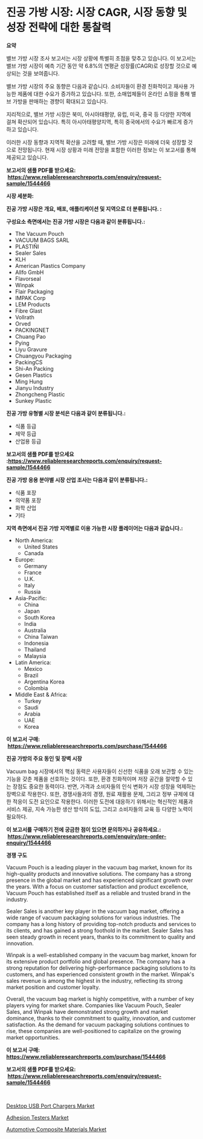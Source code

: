 <p><h1>진공 가방 시장: 시장 CAGR, 시장 동향 및 성장 전략에 대한 통찰력</h1></p><p><strong>요약</strong></p>
<p><p>밸브 가방 시장 조사 보고서는 시장 상황에 특별히 초점을 맞추고 있습니다. 이 보고서는 밸브 가방 시장이 예측 기간 동안 약 6.8%의 연평균 성장률(CAGR)로 성장할 것으로 예상되는 것을 보여줍니다.</p><p>밸브 가방 시장의 주요 동향은 다음과 같습니다. 소비자들이 환경 친화적이고 재사용 가능한 제품에 대한 수요가 증가하고 있습니다. 또한, 소매업체들이 온라인 쇼핑을 통해 밸브 가방을 판매하는 경향이 확대되고 있습니다.</p><p>지리적으로, 밸브 가방 시장은 북미, 아시아태평양, 유럽, 미국, 중국 등 다양한 지역에 걸쳐 확산되어 있습니다. 특히 아시아태평양지역, 특히 중국에서의 수요가 빠르게 증가하고 있습니다.</p><p>이러한 시장 동향과 지역적 확산을 고려할 때, 밸브 가방 시장은 미래에 더욱 성장할 것으로 전망됩니다. 현재 시장 상황과 미래 전망을 포함한 이러한 정보는 이 보고서를 통해 제공되고 있습니다.</p></p>
<p><strong>보고서의 샘플 PDF를 받으세요: &nbsp;<a href="https://www.reliableresearchreports.com/enquiry/request-sample/1544466">https://www.reliableresearchreports.com/enquiry/request-sample/1544466</a></strong></p>
<p><strong>시장 세분화:</strong></p>
<p><strong> 진공 가방 시장은 개요, 배포, 애플리케이션 및 지역으로 더 분류됩니다. :</strong></p>
<p><strong>구성요소 측면에서는 진공 가방 시장은 다음과 같이 분류됩니다.:</strong></p>
<p><ul><li>The Vacuum Pouch</li><li>VACUUM BAGS SARL</li><li>PLASTIÑI</li><li>Sealer Sales</li><li>KLH</li><li>American Plastics Company</li><li>Allfo GmbH</li><li>Flavorseal</li><li>Winpak</li><li>Flair Packaging</li><li>IMPAK Corp</li><li>LEM Products</li><li>Fibre Glast</li><li>Vollrath</li><li>Orved</li><li>PACKINGNET</li><li>Chuang Pao</li><li>Pying</li><li>Liyu Gravure</li><li>Chuangyou Packaging</li><li>PackingCS</li><li>Shi-An Packing</li><li>Gesen Plastics</li><li>Ming Hung</li><li>Jianyu Industry</li><li>Zhongcheng Plastic</li><li>Sunkey Plastic</li></ul></p>
<p><strong> 진공 가방 유형별 시장 분석은 다음과 같이 분류됩니다.:</strong></p>
<p><ul><li>식품 등급</li><li>제약 등급</li><li>산업용 등급</li></ul></p>
<p><strong>보고서의 샘플 PDF를 받으세요 :<a href="https://www.reliableresearchreports.com/enquiry/request-sample/1544466">https://www.reliableresearchreports.com/enquiry/request-sample/1544466</a></strong></p>
<p><strong> 진공 가방 응용 분야별 시장 산업 조사는 다음과 같이 분류됩니다.:</strong></p>
<p><ul><li>식품 포장</li><li>의약품 포장</li><li>화학 산업</li><li>기타</li></ul></p>
<p><strong>지역 측면에서 진공 가방 지역별로 이용 가능한 시장 플레이어는 다음과 같습니다.:</strong></p>
<p><ul>
    <li>
        North America:
        <ul>
            <li>United States</li>
            <li>Canada</li>
        </ul>
    </li>
    <li>
        Europe:
        <ul>
            <li>Germany</li>
            <li>France</li>
            <li>U.K.</li>
            <li>Italy</li>
            <li>Russia</li>
        </ul>
    </li>
    <li>
        Asia-Pacific:
        <ul>
            <li>China</li>
            <li>Japan</li>
            <li>South Korea</li>
            <li>India</li>
            <li>Australia</li>
            <li>China Taiwan</li>
            <li>Indonesia</li>
            <li>Thailand</li>
            <li>Malaysia</li>
        </ul>
    </li>
    <li>
        Latin America:
        <ul>
            <li>Mexico</li>
            <li>Brazil</li>
            <li>Argentina Korea</li>
            <li>Colombia</li>
        </ul>
    </li>
    <li>
        Middle East & Africa:
        <ul>
            <li>Turkey</li>
            <li>Saudi</li>
            <li>Arabia</li>
            <li>UAE</li>
            <li>Korea</li>
        </ul>
    </li>
    </ul></p>
<p><strong>이 보고서 구매: &nbsp;<a href="https://www.reliableresearchreports.com/purchase/1544466">https://www.reliableresearchreports.com/purchase/1544466</a></strong></p>
<p><strong>진공 가방의 주요 동인 및 장벽 시장</strong></p>
<p><p>Vacuum bag 시장에서의 핵심 동력은 사용자들이 신선한 식품을 오래 보관할 수 있는 기능을 갖춘 제품을 선호하는 것이다. 또한, 환경 친화적이며 저장 공간을 절약할 수 있는 장점도 중요한 동력이다. 반면, 가격과 소비자들의 인식 변화가 시장 성장을 억제하는 장벽으로 작용한다. 또한, 경쟁사들과의 경쟁, 원료 재활용 문제, 그리고 정부 규제에 대한 적응이 도전 요인으로 작용한다. 이러한 도전에 대응하기 위해서는 혁신적인 제품과 서비스 제공, 지속 가능한 생산 방식의 도입, 그리고 소비자들의 교육 등 다양한 노력이 필요하다.</p></p>
<p><strong>이 보고서를 구매하기 전에 궁금한 점이 있으면 문의하거나 공유하세요.: &nbsp;<a href="https://www.reliableresearchreports.com/enquiry/pre-order-enquiry/1544466">https://www.reliableresearchreports.com/enquiry/pre-order-enquiry/1544466</a></strong></p>
<p><strong>경쟁 구도</strong></p>
<p><p>Vacuum Pouch is a leading player in the vacuum bag market, known for its high-quality products and innovative solutions. The company has a strong presence in the global market and has experienced significant growth over the years. With a focus on customer satisfaction and product excellence, Vacuum Pouch has established itself as a reliable and trusted brand in the industry.</p><p>Sealer Sales is another key player in the vacuum bag market, offering a wide range of vacuum packaging solutions for various industries. The company has a long history of providing top-notch products and services to its clients, and has gained a strong foothold in the market. Sealer Sales has seen steady growth in recent years, thanks to its commitment to quality and innovation.</p><p>Winpak is a well-established company in the vacuum bag market, known for its extensive product portfolio and global presence. The company has a strong reputation for delivering high-performance packaging solutions to its customers, and has experienced consistent growth in the market. Winpak's sales revenue is among the highest in the industry, reflecting its strong market position and customer loyalty.</p><p>Overall, the vacuum bag market is highly competitive, with a number of key players vying for market share. Companies like Vacuum Pouch, Sealer Sales, and Winpak have demonstrated strong growth and market dominance, thanks to their commitment to quality, innovation, and customer satisfaction. As the demand for vacuum packaging solutions continues to rise, these companies are well-positioned to capitalize on the growing market opportunities.</p></p>
<p><strong>이 보고서 구매: &nbsp; <a href="https://www.reliableresearchreports.com/purchase/1544466">https://www.reliableresearchreports.com/purchase/1544466</a></strong></p>
<p><strong>보고서의 샘플 PDF를 받으세요: &nbsp;<a href="https://www.reliableresearchreports.com/enquiry/request-sample/1544466">https://www.reliableresearchreports.com/enquiry/request-sample/1544466</a></strong><strong></strong></p>
<p>&nbsp;</p>
<p><p><a href="https://github.com/ChiragRP21/Market-Research-Report-List-4/blob/main/desktop-usb-port-chargers-market.md">Desktop USB Port Chargers Market</a></p><p><a href="https://view.publitas.com/reportprime-1/adhesion-testers-market-analysis-examines-its-scope-on-growth-opportunities-and-forecasted-trends-spanning-from-2024-to-2031/">Adhesion Testers Market</a></p><p><a href="https://sore-arch-6db.notion.site/Automotive-Composite-Materials-Market-with-the-goal-of-estimating-the-market-size-and-future-growth--cdb988601eea465fac9b6e3aeb09f5d8">Automotive Composite Materials Market</a></p></p>